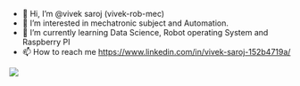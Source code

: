 - 👋 Hi, I’m @vivek saroj (vivek-rob-mec)
- 👀 I’m interested in mechatronic subject and Automation.
- 🌱 I’m currently learning Data Science, Robot operating System and Raspberry PI
- 📫 How to reach me https://www.linkedin.com/in/vivek-saroj-152b4719a/
<img src="https://github-readme-stats.vercel.app/api?username=vivek-rob-mec&&show_icons=true&&theme=react">
<!---
vivek-rob-mec/vivek-rob-mec is a ✨ special ✨ repository because its `README.md` (this file) appears on your GitHub profile.
You can click the Preview link to take a look at your changes.
--->
